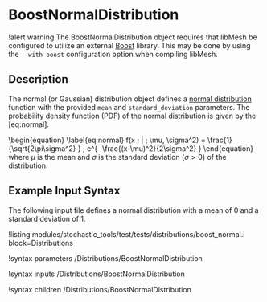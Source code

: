 # BoostNormalDistribution

!alert warning
The BoostNormalDistribution object requires that libMesh be configured to utilize an external
[Boost](www.boost.org) library. This may be done by using the `--with-boost` configuration option
when compiling libMesh.

## Description

The normal (or Gaussian) distribution object defines a
[normal distribution](https://en.wikipedia.org/wiki/Normal_distribution) function with the provided
`mean` and `standard_deviation` parameters. The probability density function (PDF) of the normal
distribution is given by the [eq:normal].

\begin{equation}
\label{eq:normal}
f(x \; | \; \mu, \sigma^2) = \frac{1}{\sqrt{2\pi\sigma^2} } \; e^{ -\frac{(x-\mu)^2}{2\sigma^2} }
\end{equation}
where $\mu$ is the mean and $\sigma$ is the standard deviation ($\sigma > 0$) of the distribution.

## Example Input Syntax

The following input file defines a normal distribution with a mean of 0 and a standard deviation of 1.

!listing modules/stochastic_tools/test/tests/distributions/boost_normal.i block=Distributions

!syntax parameters /Distributions/BoostNormalDistribution

!syntax inputs /Distributions/BoostNormalDistribution

!syntax children /Distributions/BoostNormalDistribution
